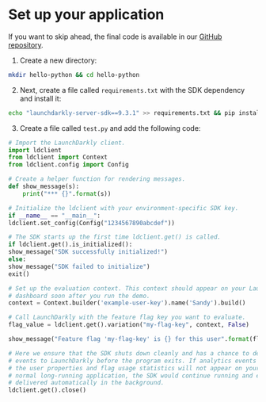 # Set up your application

If you want to skip ahead, the final code is available in our [GitHub repository](https://github.com/launchdarkly/hello-python).


1. Create a new directory:

```bash
mkdir hello-python && cd hello-python
```

2. Next, create a file called `requirements.txt` with the SDK dependency and install it:

```bash
echo "launchdarkly-server-sdk==9.3.1" >> requirements.txt && pip install -r requirements.txt
```

3. Create a file called `test.py` and add the following code:

```python
# Import the LaunchDarkly client.
import ldclient
from ldclient import Context
from ldclient.config import Config

# Create a helper function for rendering messages.
def show_message(s):
    print("*** {}".format(s))

# Initialize the ldclient with your environment-specific SDK key.
if __name__ == "__main__":
ldclient.set_config(Config("1234567890abcdef"))

# The SDK starts up the first time ldclient.get() is called.
if ldclient.get().is_initialized():
show_message("SDK successfully initialized!")
else:
show_message("SDK failed to initialize")
exit()

# Set up the evaluation context. This context should appear on your LaunchDarkly contexts
# dashboard soon after you run the demo.
context = Context.builder('example-user-key').name('Sandy').build()

# Call LaunchDarkly with the feature flag key you want to evaluate.
flag_value = ldclient.get().variation("my-flag-key", context, False)

show_message("Feature flag 'my-flag-key' is {} for this user".format(flag_value))

# Here we ensure that the SDK shuts down cleanly and has a chance to deliver analytics
# events to LaunchDarkly before the program exits. If analytics events are not delivered,
# the user properties and flag usage statistics will not appear on your dashboard. In a
# normal long-running application, the SDK would continue running and events would be
# delivered automatically in the background.
ldclient.get().close()
```